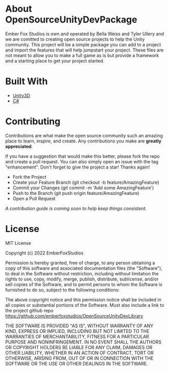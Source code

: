 # About OpenSourceUnityDevPackage
Ember Fox Studios is own and operated by Bella Weiss and Tyler Ullery and we are comitted to creating open source projects to help the Unity community. This project will be a simple package you can add to a project and import the features that will help jumpstart your project. These files are not meant to allow you to make a full game as is but provide a framework and a starting place to get your project started.

# Built With
- [Unity3D](https://unity.com/)
- [C#](https://docs.microsoft.com/en-us/dotnet/csharp/)

# Contributing
Contributions are what make the open source community such an amazing place to learn, inspire, and create. Any contributions you make are **greatly appreciated**.

If you have a suggestion that would make this better, please fork the repo and create a pull request. You can also simply open an issue with the tag "enhancement". Don't forget to give the project a star! Thanks again!

- Fork the Project
- Create your Feature Branch (git checkout -b feature/AmazingFeature)
- Commit your Changes (git commit -m 'Add some AmazingFeature')
- Push to the Branch (git push origin feature/AmazingFeature)
- Open a Pull Request

*A contribution guide is coming soon to help keep things consistent.*

# License
MIT License

Copyright (c) 2022 EmberFoxStudios

Permission is hereby granted, free of charge, to any person obtaining a copy
of this software and associated documentation files (the "Software"), to deal
in the Software without restriction, including without limitation the rights
to use, copy, modify, merge, publish, distribute, sublicense, and/or sell
copies of the Software, and to permit persons to whom the Software is
furnished to do so, subject to the following conditions:

The above copyright notice and this permission notice shall be included in all
copies or substantial portions of the Software. Must also include a link to the project github repo https://github.com/emberfoxstudios/OpenSourceUnityDevLibrary

THE SOFTWARE IS PROVIDED "AS IS", WITHOUT WARRANTY OF ANY KIND, EXPRESS OR
IMPLIED, INCLUDING BUT NOT LIMITED TO THE WARRANTIES OF MERCHANTABILITY,
FITNESS FOR A PARTICULAR PURPOSE AND NONINFRINGEMENT. IN NO EVENT SHALL THE
AUTHORS OR COPYRIGHT HOLDERS BE LIABLE FOR ANY CLAIM, DAMAGES OR OTHER
LIABILITY, WHETHER IN AN ACTION OF CONTRACT, TORT OR OTHERWISE, ARISING FROM,
OUT OF OR IN CONNECTION WITH THE SOFTWARE OR THE USE OR OTHER DEALINGS IN THE
SOFTWARE.
